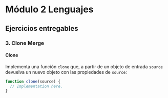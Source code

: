 # Módulo 2 Lenguajes

## Ejercicios entregables

### 3. Clone Merge

#### Clone

Implementa una función `clone` que, a partir de un objeto de entrada `source` devuelva un nuevo objeto con las propiedades de `source`:

```js
function clone(source) {
  // Implementation here.
}
```
